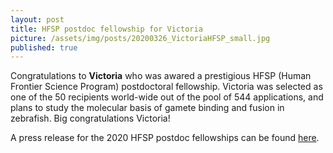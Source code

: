 ```yaml
---
layout: post
title: HFSP postdoc fellowship for Victoria 
picture: /assets/img/posts/20200326_VictoriaHFSP_small.jpg
published: true
---
```

Congratulations to **Victoria** who was awared a prestigious HFSP (Human Frontier Science Program) postdoctoral fellowship. Victoria was selected as one of the 50 recipients world-wide out of the pool of 544 applications, and plans to study the molecular basis of gamete binding and fusion in zebrafish. Big congratulations Victoria!

A press release for the 2020 HFSP postdoc fellowships can be found [here](https://www.hfsp.org/sites/default/files/Communications/PR%20HFSP%202020%20Fellowships.pdf).
